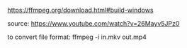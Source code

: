 https://ffmpeg.org/download.html#build-windows

source: https://www.youtube.com/watch?v=26Mayv5JPz0

to convert file format:
ffmpeg -i in.mkv out.mp4

